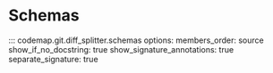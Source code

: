 # Schemas

::: codemap.git.diff_splitter.schemas
    options:
      members_order: source
      show_if_no_docstring: true
      show_signature_annotations: true
      separate_signature: true

